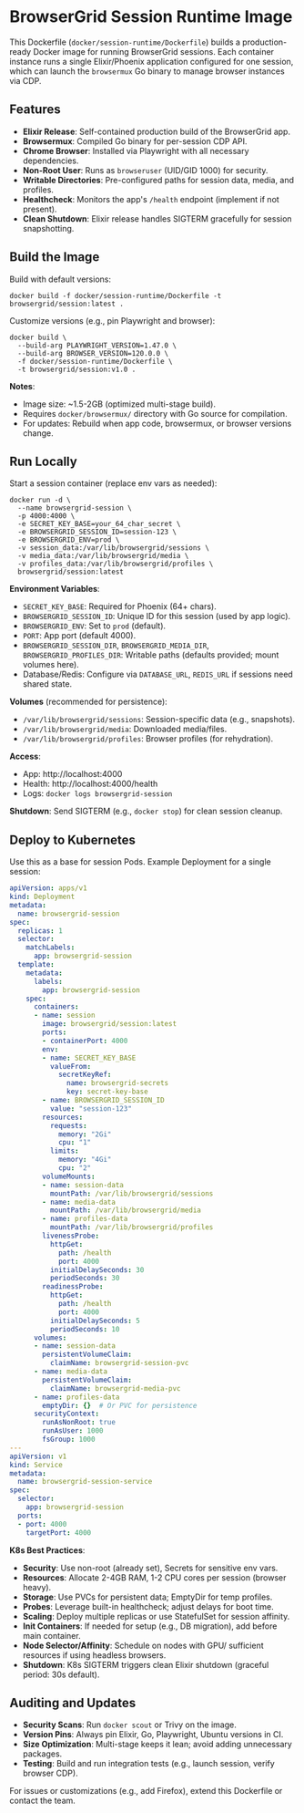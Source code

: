 # BrowserGrid Session Runtime Image

This Dockerfile (`docker/session-runtime/Dockerfile`) builds a production-ready Docker image for running BrowserGrid sessions. Each container instance runs a single Elixir/Phoenix application configured for one session, which can launch the `browsermux` Go binary to manage browser instances via CDP.

## Features
- **Elixir Release**: Self-contained production build of the BrowserGrid app.
- **Browsermux**: Compiled Go binary for per-session CDP API.
- **Chrome Browser**: Installed via Playwright with all necessary dependencies.
- **Non-Root User**: Runs as `browseruser` (UID/GID 1000) for security.
- **Writable Directories**: Pre-configured paths for session data, media, and profiles.
- **Healthcheck**: Monitors the app's `/health` endpoint (implement if not present).
- **Clean Shutdown**: Elixir release handles SIGTERM gracefully for session snapshotting.

## Build the Image
Build with default versions:
```
docker build -f docker/session-runtime/Dockerfile -t browsergrid/session:latest .
```

Customize versions (e.g., pin Playwright and browser):
```
docker build \
  --build-arg PLAYWRIGHT_VERSION=1.47.0 \
  --build-arg BROWSER_VERSION=120.0.0 \
  -f docker/session-runtime/Dockerfile \
  -t browsergrid/session:v1.0 .
```

**Notes**:
- Image size: ~1.5-2GB (optimized multi-stage build).
- Requires `docker/browsermux/` directory with Go source for compilation.
- For updates: Rebuild when app code, browsermux, or browser versions change.

## Run Locally
Start a session container (replace env vars as needed):
```
docker run -d \
  --name browsergrid-session \
  -p 4000:4000 \
  -e SECRET_KEY_BASE=your_64_char_secret \
  -e BROWSERGRID_SESSION_ID=session-123 \
  -e BROWSERGRID_ENV=prod \
  -v session_data:/var/lib/browsergrid/sessions \
  -v media_data:/var/lib/browsergrid/media \
  -v profiles_data:/var/lib/browsergrid/profiles \
  browsergrid/session:latest
```

**Environment Variables**:
- `SECRET_KEY_BASE`: Required for Phoenix (64+ chars).
- `BROWSERGRID_SESSION_ID`: Unique ID for this session (used by app logic).
- `BROWSERGRID_ENV`: Set to `prod` (default).
- `PORT`: App port (default 4000).
- `BROWSERGRID_SESSION_DIR`, `BROWSERGRID_MEDIA_DIR`, `BROWSERGRID_PROFILES_DIR`: Writable paths (defaults provided; mount volumes here).
- Database/Redis: Configure via `DATABASE_URL`, `REDIS_URL` if sessions need shared state.

**Volumes** (recommended for persistence):
- `/var/lib/browsergrid/sessions`: Session-specific data (e.g., snapshots).
- `/var/lib/browsergrid/media`: Downloaded media/files.
- `/var/lib/browsergrid/profiles`: Browser profiles (for rehydration).

**Access**:
- App: http://localhost:4000
- Health: http://localhost:4000/health
- Logs: `docker logs browsergrid-session`

**Shutdown**: Send SIGTERM (e.g., `docker stop`) for clean session cleanup.

## Deploy to Kubernetes
Use this as a base for session Pods. Example Deployment for a single session:

```yaml
apiVersion: apps/v1
kind: Deployment
metadata:
  name: browsergrid-session
spec:
  replicas: 1
  selector:
    matchLabels:
      app: browsergrid-session
  template:
    metadata:
      labels:
        app: browsergrid-session
    spec:
      containers:
      - name: session
        image: browsergrid/session:latest
        ports:
        - containerPort: 4000
        env:
        - name: SECRET_KEY_BASE
          valueFrom:
            secretKeyRef:
              name: browsergrid-secrets
              key: secret-key-base
        - name: BROWSERGRID_SESSION_ID
          value: "session-123"
        resources:
          requests:
            memory: "2Gi"
            cpu: "1"
          limits:
            memory: "4Gi"
            cpu: "2"
        volumeMounts:
        - name: session-data
          mountPath: /var/lib/browsergrid/sessions
        - name: media-data
          mountPath: /var/lib/browsergrid/media
        - name: profiles-data
          mountPath: /var/lib/browsergrid/profiles
        livenessProbe:
          httpGet:
            path: /health
            port: 4000
          initialDelaySeconds: 30
          periodSeconds: 30
        readinessProbe:
          httpGet:
            path: /health
            port: 4000
          initialDelaySeconds: 5
          periodSeconds: 10
      volumes:
      - name: session-data
        persistentVolumeClaim:
          claimName: browsergrid-session-pvc
      - name: media-data
        persistentVolumeClaim:
          claimName: browsergrid-media-pvc
      - name: profiles-data
        emptyDir: {}  # Or PVC for persistence
      securityContext:
        runAsNonRoot: true
        runAsUser: 1000
        fsGroup: 1000
---
apiVersion: v1
kind: Service
metadata:
  name: browsergrid-session-service
spec:
  selector:
    app: browsergrid-session
  ports:
  - port: 4000
    targetPort: 4000
```

**K8s Best Practices**:
- **Security**: Use non-root (already set), Secrets for sensitive env vars.
- **Resources**: Allocate 2-4GB RAM, 1-2 CPU cores per session (browser heavy).
- **Storage**: Use PVCs for persistent data; EmptyDir for temp profiles.
- **Probes**: Leverage built-in healthcheck; adjust delays for boot time.
- **Scaling**: Deploy multiple replicas or use StatefulSet for session affinity.
- **Init Containers**: If needed for setup (e.g., DB migration), add before main container.
- **Node Selector/Affinity**: Schedule on nodes with GPU/ sufficient resources if using headless browsers.
- **Shutdown**: K8s SIGTERM triggers clean Elixir shutdown (graceful period: 30s default).

## Auditing and Updates
- **Security Scans**: Run `docker scout` or Trivy on the image.
- **Version Pins**: Always pin Elixir, Go, Playwright, Ubuntu versions in CI.
- **Size Optimization**: Multi-stage keeps it lean; avoid adding unnecessary packages.
- **Testing**: Build and run integration tests (e.g., launch session, verify browser CDP).

For issues or customizations (e.g., add Firefox), extend this Dockerfile or contact the team.
